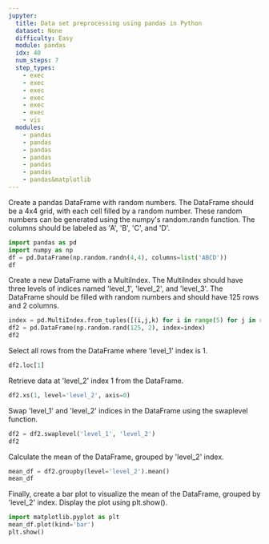 ```yaml
---
jupyter:
  title: Data set preprocessing using pandas in Python
  dataset: None
  difficulty: Easy
  module: pandas
  idx: 40
  num_steps: 7
  step_types:
    - exec
    - exec
    - exec
    - exec
    - exec
    - exec
    - vis
  modules:
    - pandas
    - pandas
    - pandas
    - pandas
    - pandas
    - pandas
    - pandas&matplotlib
---
```



Create a pandas DataFrame with random numbers. The DataFrame should be a 4x4 grid, with each cell filled by a random number. These random numbers can be generated using the numpy's random.randn function. The columns should be labeled as 'A', 'B', 'C', and 'D'.
```python
import pandas as pd
import numpy as np
df = pd.DataFrame(np.random.randn(4,4), columns=list('ABCD'))
df
```

Create a new DataFrame with a MultiIndex. The MultiIndex should have three levels of indices named 'level_1', 'level_2', and 'level_3'. The DataFrame should be filled with random numbers and should have 125 rows and 2 columns.
```python
index = pd.MultiIndex.from_tuples([(i,j,k) for i in range(5) for j in range(5) for k in range(5)], names=['level_1', 'level_2', 'level_3'])
df2 = pd.DataFrame(np.random.rand(125, 2), index=index)
df2
```

Select all rows from the DataFrame where 'level_1' index is 1.
```python
df2.loc[1]
```

Retrieve data at 'level_2' index 1 from the DataFrame.
```python
df2.xs(1, level='level_2', axis=0)
```

Swap 'level_1' and 'level_2' indices in the DataFrame using the swaplevel function.
```python
df2 = df2.swaplevel('level_1', 'level_2')
df2
```

Calculate the mean of the DataFrame, grouped by 'level_2' index.
```python
mean_df = df2.groupby(level='level_2').mean()
mean_df
```

Finally, create a bar plot to visualize the mean of the DataFrame, grouped by 'level_2' index. Display the plot using plt.show().
```python
import matplotlib.pyplot as plt
mean_df.plot(kind='bar')
plt.show()
```